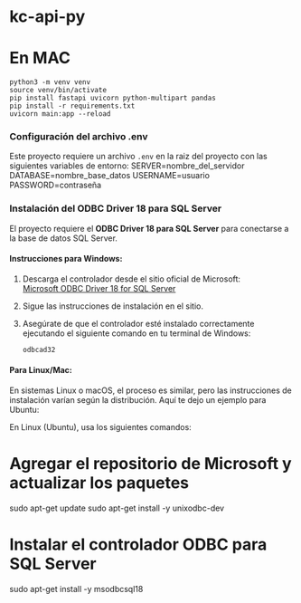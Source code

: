 # kc-api-py

# En MAC

```
python3 -m venv venv
source venv/bin/activate  
pip install fastapi uvicorn python-multipart pandas
pip install -r requirements.txt
uvicorn main:app --reload

```
### Configuración del archivo .env
Este proyecto requiere un archivo `.env` en la raiz del proyecto con las siguientes variables de entorno:
SERVER=nombre_del_servidor
DATABASE=nombre_base_datos
USERNAME=usuario
PASSWORD=contraseña

### Instalación del ODBC Driver 18 para SQL Server

El proyecto requiere el **ODBC Driver 18 para SQL Server** para conectarse a la base de datos SQL Server.

#### Instrucciones para Windows:

1. Descarga el controlador desde el sitio oficial de Microsoft:  
   [Microsoft ODBC Driver 18 for SQL Server](https://learn.microsoft.com/en-us/sql/connect/odbc/download-odbc-driver-for-sql-server)
   
2. Sigue las instrucciones de instalación en el sitio.

3. Asegúrate de que el controlador esté instalado correctamente ejecutando el siguiente comando en tu terminal de Windows:
   ```bash
   odbcad32


#### **Para Linux/Mac:**

En sistemas Linux o macOS, el proceso es similar, pero las instrucciones de instalación varían según la distribución. Aquí te dejo un ejemplo para Ubuntu:

En Linux (Ubuntu), usa los siguientes comandos:

# Agregar el repositorio de Microsoft y actualizar los paquetes
sudo apt-get update
sudo apt-get install -y unixodbc-dev

# Instalar el controlador ODBC para SQL Server
sudo apt-get install -y msodbcsql18

